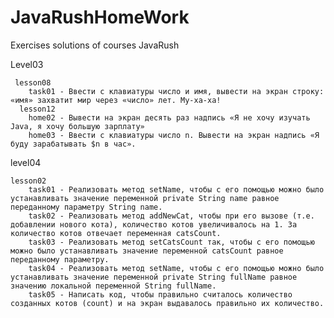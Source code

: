 JavaRushHomeWork
================

Exercises solutions of courses JavaRush

Level03

     lesson08
        task01 - Ввести с клавиатуры число и имя, вывести на экран строку: «имя» захватит мир через «число» лет. Му-ха-ха!
      lesson12
        home02 - Вывести на экран десять раз надпись «Я не хочу изучать Java, я хочу большую зарплату»
        home03 - Ввести с клавиатуры число n. Вывести на экран надпись «Я буду зарабатывать $n в час».

level04

    lesson02
        task01 - Реализовать метод setName, чтобы с его помощью можно было устанавливать значение переменной private String name равное переданному параметру String name.
        task02 - Реализовать метод addNewCat, чтобы при его вызове (т.е. добавлении нового кота), количество котов увеличивалось на 1. За количество котов отвечает переменная catsCount.
        task03 - Реализовать метод setCatsCount так, чтобы с его помощью можно было устанавливать значение переменной catsCount равное переданному параметру.
        task04 - Реализовать метод setName, чтобы с его помощью можно было устанавливать значение переменной private String fullName равное значению локальной переменной String fullName.
        task05 - Написать код, чтобы правильно считалось количество созданных котов (count) и на экран выдавалось правильно их количество.


